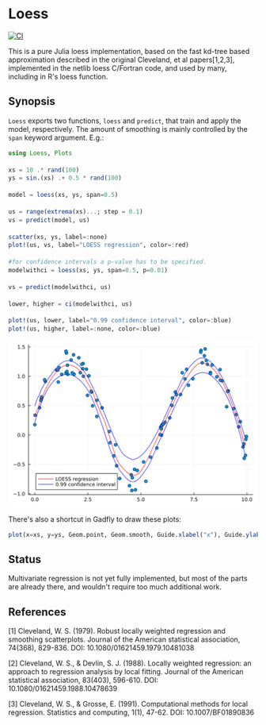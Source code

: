 # Loess

[![CI](https://github.com/JuliaStats/Loess.jl/actions/workflows/ci.yml/badge.svg)](https://github.com/JuliaStats/Loess.jl/actions/workflows/ci.yml)

This is a pure Julia loess implementation, based on the fast kd-tree based
approximation described in the original Cleveland, et al papers[1,2,3], implemented
in the netlib loess C/Fortran code, and used by many, including in R's loess
function.

## Synopsis

`Loess` exports two functions, `loess` and `predict`, that train and apply the model, respectively. The amount of smoothing is mainly controlled by the `span` keyword argument. E.g.:


```julia
using Loess, Plots

xs = 10 .* rand(100)
ys = sin.(xs) .+ 0.5 * rand(100)

model = loess(xs, ys, span=0.5)

us = range(extrema(xs)...; step = 0.1)
vs = predict(model, us)

scatter(xs, ys, label=:none)
plot!(us, vs, label="LOESS regression", color=:red)

#for confidence intervals a p-value has to be specified.
modelwithci = loess(xs, ys, span=0.5, p=0.01)

vs = predict(modelwithci, us)

lower, higher = ci(modelwithci, us)

plot!(us, lower, label="0.99 confidence interval", color=:blue)
plot!(us, higher, label=:none, color=:blue)
```

![Example Plot](loess.svg)

There's also a shortcut in Gadfly to draw these plots:

```julia
plot(x=xs, y=ys, Geom.point, Geom.smooth, Guide.xlabel("x"), Guide.ylabel("y"))
```


## Status

Multivariate regression is not yet fully implemented, but most of the parts
are already there, and wouldn't require too much additional work.

## References
[1] Cleveland, W. S. (1979). Robust locally weighted regression and smoothing scatterplots. Journal of the American statistical association, 74(368), 829-836. DOI: 10.1080/01621459.1979.10481038

[2] Cleveland, W. S., & Devlin, S. J. (1988). Locally weighted regression: an approach to regression analysis by local fitting. Journal of the American statistical association, 83(403), 596-610. DOI: 10.1080/01621459.1988.10478639

[3] Cleveland, W. S., & Grosse, E. (1991). Computational methods for local regression. Statistics and computing, 1(1), 47-62. DOI: 10.1007/BF01890836


